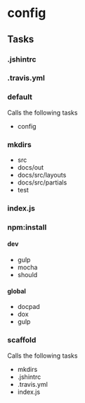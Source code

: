 
# config

## Tasks

### .jshintrc

### .travis.yml

### default

Calls the following tasks

  * config

### mkdirs

  * src
  * docs/out
  * docs/src/layouts
  * docs/src/partials
  * test

### index.js

### npm:install

#### dev

  * gulp
  * mocha
  * should

#### global

  * docpad
  * dox
  * gulp

### scaffold

Calls the following tasks

  * mkdirs
  * .jshintrc
  * .travis.yml
  * index.js

